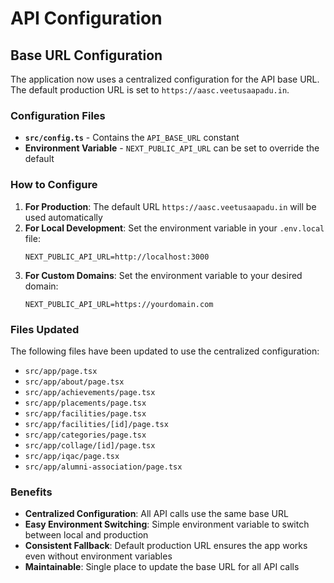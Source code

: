 # API Configuration

## Base URL Configuration

The application now uses a centralized configuration for the API base URL. The default production URL is set to `https://aasc.veetusaapadu.in`.

### Configuration Files

- **`src/config.ts`** - Contains the `API_BASE_URL` constant
- **Environment Variable** - `NEXT_PUBLIC_API_URL` can be set to override the default

### How to Configure

1. **For Production**: The default URL `https://aasc.veetusaapadu.in` will be used automatically
2. **For Local Development**: Set the environment variable in your `.env.local` file:
   ```
   NEXT_PUBLIC_API_URL=http://localhost:3000
   ```
3. **For Custom Domains**: Set the environment variable to your desired domain:
   ```
   NEXT_PUBLIC_API_URL=https://yourdomain.com
   ```

### Files Updated

The following files have been updated to use the centralized configuration:
- `src/app/page.tsx`
- `src/app/about/page.tsx`
- `src/app/achievements/page.tsx`
- `src/app/placements/page.tsx`
- `src/app/facilities/page.tsx`
- `src/app/facilities/[id]/page.tsx`
- `src/app/categories/page.tsx`
- `src/app/collage/[id]/page.tsx`
- `src/app/iqac/page.tsx`
- `src/app/alumni-association/page.tsx`

### Benefits

- **Centralized Configuration**: All API calls use the same base URL
- **Easy Environment Switching**: Simple environment variable to switch between local and production
- **Consistent Fallback**: Default production URL ensures the app works even without environment variables
- **Maintainable**: Single place to update the base URL for all API calls

